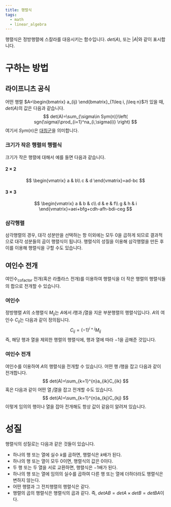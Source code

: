 ```yaml
---
title: 행렬식
tags:
  - math
  - linear_algebra
---
```

행렬식은 정방행렬에 스칼라를 대응시키는 함수입니다. $det(A)$, 또는 $|A|$와 같이 표시합니다.

# 구하는 방법
## 라이프니츠 공식
어떤 행렬 $A=\begin{bmatrix} a_{ij} \end{bmatrix}_{1\leq i, j\leq n}$가 있을 때, $det(A)$의 값은 다음과 같습니다.
$$
det(A)=\sum_{\sigma\in Sym(n)}\left( sgn(\sigma)\prod_{i=1}^na_{i,\sigma(i)} \right)
$$
여기서 $Sym(n)$은 [대칭군](https://ko.wikipedia.org/wiki/%EB%8C%80%EC%B9%AD%EA%B5%B0_(%EA%B5%B0%EB%A1%A0))을 의미합니다.

### 크기가 작은 행렬의 행렬식
크기가 작은 행렬에 대해서 예를 들면 다음과 같습니다.
#### $2\times 2$
$$
\begin{vmatrix}
a & b\\
c & d
\end{vmatrix}=ad-bc
$$
#### $3\times 3$
$$
\begin{vmatrix}
a & b & c\\
d & e & f\\
g & h & i
\end{vmatrix}=aei+bfg+cdh-afh-bdi-ceg
$$

### 삼각행렬
삼각행렬의 경우, 대각 성분만을 선택하는 항 이외에는 모두 0을 곱하게 되므로 결과적으로 대각 성분들의 곱이 행렬식이 됩니다. 행렬식의 성질을 이용해 삼각행렬을 만든 후 이를 이용해 행렬식을 구할 수도 있습니다.

## 여인수 전개
여인수<sub>cofactor</sub> 전개(혹은 라플라스 전개)를 이용하여 행렬식을 더 작은 행렬의 행렬식들의 합으로 전개할 수 있습니다.

### 여인수
정방행렬 $A$의 소행렬식 $M_{ij}$는 $A$에서 $i$행과 $j$열을 지운 부분행렬의 행렬식입니다. $A$의 여인수 $C_{ij}$는 다음과 같이 정의됩니다. 
$$
C_{ij}=(-1)^{i+j}M_{ij}
$$
즉, 해당 행과 열을 제외한 행렬의 행렬식에, 행과 열에 따라 $-1$을 곱해준 것입니다.
### 여인수 전개
여인수를 이용하여 $A$의 행렬식을 전개할 수 있습니다. 어떤 행 $i$행을 잡고 다음과 같이 전개합니다.
$$
det(A)=\sum_{k=1}^{n}a_{ik}C_{ik}
$$
혹은 다음과 같이 어떤 열 $j$열을 잡고 전개할 수도 있습니다.
$$
det(A)=\sum_{k=1}^{n}a_{kj}C_{kj}
$$
이렇게 임의의 행이나 열을 잡아 전개해도 항상 값이 같음이 알려져 있습니다.

# 성질
행렬식의 성질로는 다음과 같은 것들이 있습니다.
- 하나의 행 또는 열에 실수 $k$를 곱하면, 행렬식은 $k$배가 된다.
- 하나의 행 또는 열이 모두 $0$이면, 행렬식의 값은 $0$이다.
- 두 행 또는 두 열을 서로 교환하면, 행렬식은 $-1$배가 된다.
- 하나의 행 또는 열에 임의의 실수를 곱하여 다른 행 또는 열에 더하더라도 행렬식은 변하지 않는다.
- 어떤 행렬과 그 전치행렬의 행렬식은 같다.
- 행렬의 곱의 행렬식은 행렬식의 곱과 같다. 즉, $detAB=detA\times detB=detBA$이다.

